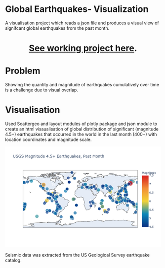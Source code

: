 # Global Earthquakes- Visualization
A visualisation project which reads a json file and produces a visual view of signifcant global earthquakes from the past month.

<div align = "center"> 
  
 # [See working project here](https://siddhantv10.github.io/globalEarthquakes/ ). 

</div>


# Problem
Showing the quantity and magnitude of earthquakes cumulatively over time is a challenge due to visual overlap.



# Visualisation

Used Scattergeo and layout modules of plotly package and json module to create an html visaualisation of global distribution of significant (magnitude 4.5+) earthquakes that occurred in the world in the last month (400+) with location coordinates and magnitude scale.

![Earthquakes](newplot.png)

Seismic data was extracted from the US Geological Survey earthquake catalog.

